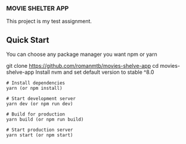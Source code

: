 ### MOVIE SHELTER APP

This project is my test assignment.

## Quick Start

You can choose any package manager you want npm or yarn

git clone https://github.com/romanmtb/movies-shelve-app
cd movies-shelve-app
Install nvm and set default version to stable ^8.0

```
# Install dependencies
yarn (or npm install)

# Start development server
yarn dev (or npm run dev)

# Build for production
yarn build (or npm run build)

# Start production server
yarn start (or npm start)
```


